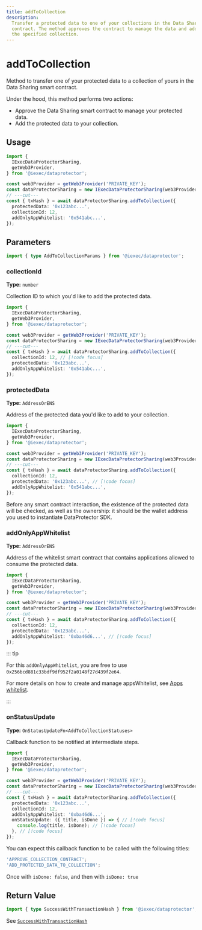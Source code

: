 ```yaml
---
title: addToCollection
description:
  Transfer a protected data to one of your collections in the Data Sharing smart
  contract. The method approves the contract to manage the data and adds it to
  the specified collection.
---
```


# addToCollection <ChainNotSupportedBadge />

Method to transfer one of your protected data to a collection of yours in the
Data Sharing smart contract.

Under the hood, this method performs two actions:

- Approve the Data Sharing smart contract to manage your protected data.
- Add the protected data to your collection.

## Usage

```ts twoslash
import {
  IExecDataProtectorSharing,
  getWeb3Provider,
} from '@iexec/dataprotector';

const web3Provider = getWeb3Provider('PRIVATE_KEY');
const dataProtectorSharing = new IExecDataProtectorSharing(web3Provider);
// ---cut---
const { txHash } = await dataProtectorSharing.addToCollection({
  protectedData: '0x123abc...',
  collectionId: 12,
  addOnlyAppWhitelist: '0x541abc...',
});
```

## Parameters

```ts twoslash
import { type AddToCollectionParams } from '@iexec/dataprotector';
```

### collectionId <RequiredBadge />

**Type:** `number`

Collection ID to which you'd like to add the protected data.

```ts twoslash
import {
  IExecDataProtectorSharing,
  getWeb3Provider,
} from '@iexec/dataprotector';

const web3Provider = getWeb3Provider('PRIVATE_KEY');
const dataProtectorSharing = new IExecDataProtectorSharing(web3Provider);
// ---cut---
const { txHash } = await dataProtectorSharing.addToCollection({
  collectionId: 12, // [!code focus]
  protectedData: '0x123abc...',
  addOnlyAppWhitelist: '0x541abc...',
});
```

### protectedData <RequiredBadge />

**Type:** `AddressOrENS`

Address of the protected data you'd like to add to your collection.

```ts twoslash
import {
  IExecDataProtectorSharing,
  getWeb3Provider,
} from '@iexec/dataprotector';

const web3Provider = getWeb3Provider('PRIVATE_KEY');
const dataProtectorSharing = new IExecDataProtectorSharing(web3Provider);
// ---cut---
const { txHash } = await dataProtectorSharing.addToCollection({
  collectionId: 12,
  protectedData: '0x123abc...', // [!code focus]
  addOnlyAppWhitelist: '0x541abc...',
});
```

Before any smart contract interaction, the existence of the protected data will
be checked, as well as the ownership: it should be the wallet address you used
to instantiate DataProtector SDK.

### addOnlyAppWhitelist <RequiredBadge />

**Type:** `AddressOrENS`

Address of the whitelist smart contract that contains applications allowed to
consume the protected data.

```ts twoslash
import {
  IExecDataProtectorSharing,
  getWeb3Provider,
} from '@iexec/dataprotector';

const web3Provider = getWeb3Provider('PRIVATE_KEY');
const dataProtectorSharing = new IExecDataProtectorSharing(web3Provider);
// ---cut---
const { txHash } = await dataProtectorSharing.addToCollection({
  collectionId: 12,
  protectedData: '0x123abc...',
  addOnlyAppWhitelist: '0xba46d6...', // [!code focus]
});
```

::: tip

For this `addOnlyAppWhitelist`, you are free to use
`0x256bcd881c33bdf9df952f2a0148f27d439f2e64`.

For more details on how to create and manage appsWhitelist, see
[Apps whitelist](../../advanced/apps-whitelist).

:::

### onStatusUpdate <OptionalBadge />

**Type:** `OnStatusUpdateFn<AddToCollectionStatuses>`

Callback function to be notified at intermediate steps.

<!-- prettier-ignore-start -->
```ts twoslash
import {
  IExecDataProtectorSharing,
  getWeb3Provider,
} from '@iexec/dataprotector';

const web3Provider = getWeb3Provider('PRIVATE_KEY');
const dataProtectorSharing = new IExecDataProtectorSharing(web3Provider);
// ---cut---
const { txHash } = await dataProtectorSharing.addToCollection({
  protectedData: '0x123abc...',
  collectionId: 12,
  addOnlyAppWhitelist: '0xba46d6...',
  onStatusUpdate: ({ title, isDone }) => { // [!code focus]
    console.log(title, isDone); // [!code focus]
  }, // [!code focus]
});
```
<!-- prettier-ignore-end -->

You can expect this callback function to be called with the following titles:

```ts
'APPROVE_COLLECTION_CONTRACT';
'ADD_PROTECTED_DATA_TO_COLLECTION';
```

Once with `isDone: false`, and then with `isDone: true`

## Return Value

```ts twoslash
import { type SuccessWithTransactionHash } from '@iexec/dataprotector';
```

See [`SuccessWithTransactionHash`](../../types.md#successwithtransactionhash)

<script setup>
import RequiredBadge from '@/components/RequiredBadge.vue'
import OptionalBadge from '@/components/OptionalBadge.vue'
import ChainNotSupportedBadge from '@/components/ChainNotSupportedBadge.vue'
</script>
